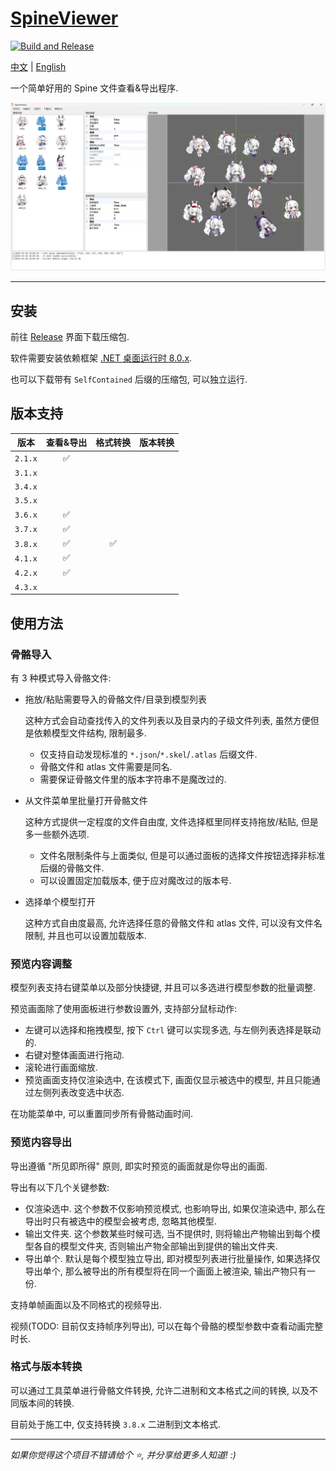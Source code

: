# [SpineViewer](https://github.com/ww-rm/SpineViewer)

[![Build and Release](https://github.com/ww-rm/SpineViewer/actions/workflows/dotnet-desktop.yml/badge.svg)](https://github.com/ww-rm/SpineViewer/actions/workflows/dotnet-desktop.yml)

[中文](README.md) | [English](README.en.md)

一个简单好用的 Spine 文件查看&导出程序.

![previewer](img/preview.webp)

---

## 安装

前往 [Release](https://github.com/ww-rm/SpineViewer/releases) 界面下载压缩包.

软件需要安装依赖框架 [.NET 桌面运行时 8.0.x](https://dotnet.microsoft.com/zh-cn/download/dotnet/8.0).

也可以下载带有 `SelfContained` 后缀的压缩包, 可以独立运行.

## 版本支持

| 版本 | 查看&导出 | 格式转换 | 版本转换 |
| :---: | :---: | :---: | :---: |
| `2.1.x` | :white_check_mark: |  |  |
| `3.1.x` |  |  |  |
| `3.4.x` |  |  |  |
| `3.5.x` |  |  |  |
| `3.6.x` | :white_check_mark: |  |  |
| `3.7.x` | :white_check_mark: |  |  |
| `3.8.x` | :white_check_mark: | :white_check_mark: |  |
| `4.1.x` | :white_check_mark: |  |  |
| `4.2.x` | :white_check_mark: |  |  |
| `4.3.x` |  |  |  |

## 使用方法

### 骨骼导入

有 3 种模式导入骨骼文件:

- 拖放/粘贴需要导入的骨骼文件/目录到模型列表

    这种方式会自动查找传入的文件列表以及目录内的子级文件列表, 虽然方便但是依赖模型文件结构, 限制最多.

    - 仅支持自动发现标准的 `*.json`/`*.skel`/`.atlas` 后缀文件.
    - 骨骼文件和 atlas 文件需要是同名.
    - 需要保证骨骼文件里的版本字符串不是魔改过的.
- 从文件菜单里批量打开骨骼文件

    这种方式提供一定程度的文件自由度, 文件选择框里同样支持拖放/粘贴, 但是多一些额外选项.

    - 文件名限制条件与上面类似, 但是可以通过面板的选择文件按钮选择非标准后缀的骨骼文件.
    - 可以设置固定加载版本, 便于应对魔改过的版本号.
- 选择单个模型打开

    这种方式自由度最高, 允许选择任意的骨骼文件和 atlas 文件, 可以没有文件名限制, 并且也可以设置加载版本.

### 预览内容调整

模型列表支持右键菜单以及部分快捷键, 并且可以多选进行模型参数的批量调整.

预览画面除了使用面板进行参数设置外, 支持部分鼠标动作:

- 左键可以选择和拖拽模型, 按下 `Ctrl` 键可以实现多选, 与左侧列表选择是联动的.
- 右键对整体画面进行拖动.
- 滚轮进行画面缩放.
- 预览画面支持仅渲染选中, 在该模式下, 画面仅显示被选中的模型, 并且只能通过左侧列表改变选中状态.

在功能菜单中, 可以重置同步所有骨骼动画时间.

### 预览内容导出

导出遵循 "所见即所得" 原则, 即实时预览的画面就是你导出的画面.

导出有以下几个关键参数:

- 仅渲染选中. 这个参数不仅影响预览模式, 也影响导出, 如果仅渲染选中, 那么在导出时只有被选中的模型会被考虑, 忽略其他模型.
- 输出文件夹. 这个参数某些时候可选, 当不提供时, 则将输出产物输出到每个模型各自的模型文件夹, 否则输出产物全部输出到提供的输出文件夹.
- 导出单个. 默认是每个模型独立导出, 即对模型列表进行批量操作, 如果选择仅导出单个, 那么被导出的所有模型将在同一个画面上被渲染, 输出产物只有一份.

支持单帧画面以及不同格式的视频导出.

视频(TODO: 目前仅支持帧序列导出), 可以在每个骨骼的模型参数中查看动画完整时长.

### 格式与版本转换

可以通过工具菜单进行骨骼文件转换, 允许二进制和文本格式之间的转换, 以及不同版本间的转换.

目前处于施工中, 仅支持转换 `3.8.x` 二进制到文本格式.

---

*如果你觉得这个项目不错请给个 :star:, 并分享给更多人知道! :)*
